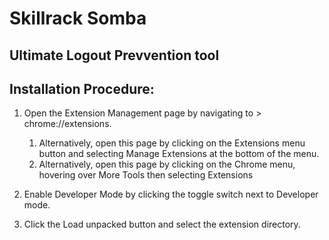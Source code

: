 # Skillrack Somba
## Ultimate Logout Prevvention tool

## Installation Procedure:

1. Open the Extension Management page by navigating to > chrome://extensions.
    1. Alternatively, open this page by clicking on the Extensions menu button and selecting Manage Extensions at the bottom of the menu.
    2. Alternatively, open this page by clicking on the Chrome menu, hovering over More Tools then selecting Extensions
2. Enable Developer Mode by clicking the toggle switch next to Developer mode.

3. Click the Load unpacked button and select the extension directory.


